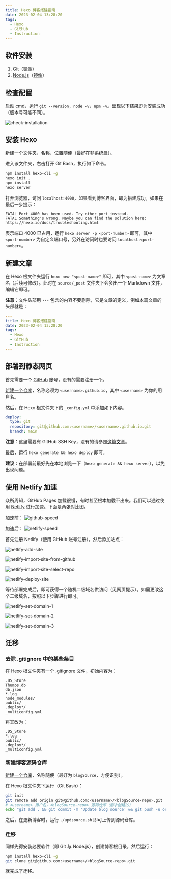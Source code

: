 ```yaml
---
title: Hexo 博客搭建指南
date: 2023-02-04 13:28:20
tags:
  - Hexo
  - GitHub
  - Instruction
---
```


## 软件安装

1. [Git](https://git-scm.com/download/win)（[镜像](https://registry.npmmirror.com/binary.html?path=git-for-windows/v2.39.1.windows.1/)）
2. [Node.js](https://nodejs.org/zh-cn/)（[镜像](http://nodejs.cn/download/current/)）

## 检查配置

启动 cmd，运行 `git --version`，`node -v`，`npm -v`。出现以下结果即为安装成功（版本号可能不同）。

![check-installation](/images/hexo-blog-instruction/check-installation.png)

## 安装 Hexo

新建一个文件夹，名称、位置随便（最好在非系统盘）。

进入该文件夹，右击打开 Git Bash，执行如下命令。

```bash
npm install hexo-cli -g
hexo init .
npm install
hexo server
```

打开浏览器，访问 `localhost:4000`，如果看到博客界面，即为搭建成功。如果在最后一步提示：

```
FATAL Port 4000 has been used. Try other port instead.
FATAL Something's wrong. Maybe you can find the solution here: https://hexo.io/docs/troubleshooting.html
```

表示端口 4000 已占用，运行 `hexo server -p <port-number>` 即可，其中 `<port-number>` 为自定义端口号，另外在访问时也要访问 `localhost:<port-number>`。

## 新建文章

在 Hexo 根文件夹运行 `hexo new "<post-name>"` 即可，其中 `<post-name>` 为文章名（后续可修改）。此时在 `source/_post` 文件夹下会多出一个 Markdown 文件，编辑它即可。

**注意**：文件头部用 `---` 包含的内容不要删除，它是文章的定义，例如本篇文章的头部就是：

```yaml
---
title: Hexo 博客搭建指南
date: 2023-02-04 13:28:20
tags:
  - Hexo
  - GitHub
  - Instruction
---
```

## 部署到静态网页

首先需要一个 [GitHub](https://github.com) 账号，没有的需要注册一个。

[新建一个仓库](https://github.com/new)，名称必须为 `<username>.github.io`，其中 `<username>` 为你的用户名。

然后，在 Hexo 根文件夹下的 `_config.yml` 中添加如下内容。

```yaml
deploy:
  type: git
  repository: git@github.com:<username>/<username>.github.io.git
  branch: main
```

**注意**：这里需要有 GitHub SSH Key，没有的请参照[这篇文章](/2023/02/04/github-ssh-key/)。

最后，运行 `hexo generate && hexo deploy` 即可。

**建议**：在部署前最好先在本地浏览一下（`hexo generate && hexo server`），以免出现问题。

## 使用 Netlify 加速

众所周知，GitHub Pages 加载很慢，有时甚至根本加载不出来。我们可以通过使用 [Netlify](https://netlify.com) 进行加速。下面是两张对比图。

加速前：
![github-speed](/images/hexo-blog-instruction/github-speed.png)

加速后：
![netlify-speed](/images/hexo-blog-instruction/netlify-speed.png)

首先注册 Netlify（使用 GitHub 账号注册）。然后添加站点：

![netlify-add-site](/images/hexo-blog-instruction/netlify-add-site.png)

![netlify-import-site-from-github](/images/hexo-blog-instruction/netlify-import-site-from-github.png)

![netlify-import-site-select-repo](/images/hexo-blog-instruction/netlify-import-site-select-repo.png)

![netlify-deploy-site](/images/hexo-blog-instruction/netlify-deploy-site.png)

等待部署完成后，即可获得一个随机二级域名供访问（见网页提示）。如需更改这个二级域名，按照以下步骤进行即可。

![netlify-set-domain-1](/images/hexo-blog-instruction/netlify-set-domain-1.png)

![netlify-set-domain-2](/images/hexo-blog-instruction/netlify-set-domain-2.png)

![netlify-set-domain-3](/images/hexo-blog-instruction/netlify-set-domain-3.png)

## 迁移

### 去除 .gitignore 中的某些条目

在 Hexo 根文件夹有一个 .gitignore 文件，初始内容为：

```
.DS_Store
Thumbs.db
db.json
*.log
node_modules/
public/
.deploy*/
_multiconfig.yml
```

将其改为：

```
.DS_Store
*.log
public/
.deploy*/
_multiconfig.yml
```

### 新建博客源码仓库

[新建一个仓库](https://github.com/new)，名称随便（最好为 `blogSource`，方便识别）。

在 Hexo 根文件夹下运行（Git Bash）：

```bash
git init
git remote add origin git@github.com:<username>/<blogSource-repo>.git
# <username> 用户名，<blogSource-repo> 源码仓库（刚才创建的）
echo "git add . && git commit -m 'Update blog source' && git push -u origin main" > updsource.sh
```

之后，在更新博客时，运行 `./updsource.sh` 即可上传到源码仓库。

### 迁移

同样先得安装必要软件（即 Git 与 Node.js），创建博客根目录，然后运行：

```bash
npm install hexo-cli -g
git clone git@github.com:<username>/<blogSource-repo>.git
```

就完成了迁移。
